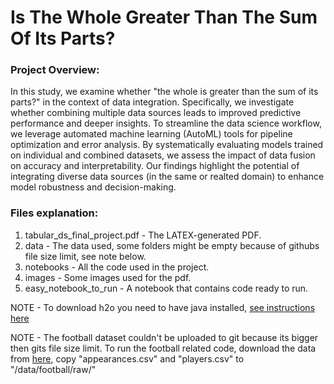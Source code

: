 # Is The Whole Greater Than The Sum Of Its Parts?

### Project Overview:
In this study, we examine whether "the whole is greater than the sum of its parts?" in the context of data integration. Specifically, we investigate whether combining multiple data sources leads to improved predictive performance and deeper insights. To streamline the data science workflow, we leverage automated machine learning (AutoML) tools for pipeline optimization and error analysis. By systematically evaluating models trained on individual and combined datasets, we assess the impact of data fusion on accuracy and interpretability. Our findings highlight the potential of integrating diverse data sources (in the same or realted domain) to enhance model robustness and decision-making.

### Files explanation:

1. tabular_ds_final_project.pdf - The LATEX-generated PDF.
2. data - The data used, some folders might be empty because of githubs file size limit, see note below.
3. notebooks - All the code used in the project.
4. images - Some images used for the pdf.
5. easy_notebook_to_run - A notebook that contains code ready to run.

NOTE - To download h2o you need to have java installed, [see instructions here](https://docs.h2o.ai/h2o/latest-stable/h2o-docs/welcome.html#requirements)

NOTE - The football dataset couldn't be uploaded to git because its bigger then gits file size limit. To run the football related code, download the data from [here](https://www.kaggle.com/datasets/davidcariboo/player-scores/data), copy "appearances.csv" and "players.csv" to "/data/football/raw/"
